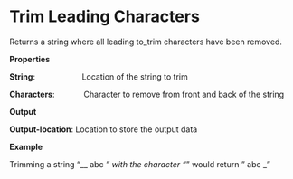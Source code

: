 # Trim Leading Characters

Returns a string where all leading to_trim characters have been removed.

 **Properties**
 

**String**:                     Location of the string to trim

**Characters**:             Character to remove from front and back of the string

 **Output**
 

**Output-location**: Location to store the output data

**Example**

Trimming a string “__ abc _” with the character “_” would return ” abc _”